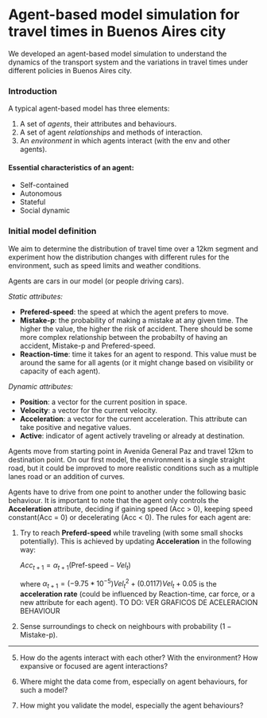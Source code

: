 # Agent-based model simulation for travel times in Buenos Aires city
We developed an agent-based model simulation to understand the dynamics of the transport system and the variations in travel times  under different policies in Buenos Aires city.

### Introduction

A typical agent-based model has three elements:

1. A set of *agents*, their attributes and behaviours.
2. A set of agent *relationships* and methods of interaction.
3. An *environment* in which agents interact (with the env and other agents).

#### Essential characteristics of an agent:
- Self-contained
- Autonomous
- Stateful
- Social dynamic

### Initial model definition
 We aim to determine the distribution of travel time over a 12km segment and experiment how the distribution changes with different rules for the environment, such as speed limits and weather conditions.
 
Agents are cars in our model (or people driving cars).   
  
*Static attributes:*
- **Prefered-speed**: the speed at which the agent prefers to move.
- **Mistake-p**: the probability of making a mistake at any given time. The higher the value, the higher the risk of accident. There should be some more complex relationship between the probabilty of having an accident, Mistake-p and Prefered-speed. 
- **Reaction-time**: time it takes for an agent to respond. This value must be around the same for all agents (or it might change based on visibility or capacity of each agent).  

*Dynamic attributes:* 
- **Position**: a vector for the current position in space.
- **Velocity**: a vector for the current velocity.
- **Acceleration**: a vector for the current acceleration. This attribute can take positive and negative values.
- **Active**: indicator of agent actively traveling or already at destination.   

Agents move from starting point in Avenida General Paz and travel 12km to destination point. On our first model, the environment is a single straight road, but it could be improved to more realistic conditions such as a multiple lanes road or an addition of curves.

Agents have to drive from one point to another under the following basic behaviour. It is important to note that the agent only controls the **Acceleration** attribute, deciding if gaining speed (Acc > 0), keeping speed constant(Acc = 0) or decelerating (Acc < 0). The rules for each agent are:
1. Try to reach **Preferd-speed** while traveling (with some small shocks potentially). This is achieved by updating **Acceleration** in the following way:    

    $Acc_{t+1} = \alpha_{t+1}(\text{Pref-speed} - Vel_{t})$  
 
    where $\alpha_{t+1} = (-9.75*10^{-5})Vel_t^2 + (0.0117)Vel_t + 0.05$ is the **acceleration rate** (could be influenced by Reaction-time, car force, or a new attribute for each agent). TO DO: VER GRAFICOS DE ACELERACION BEHAVIOUR

2. Sense surroundings to check on neighbours with probability $(1- \text{Mistake-p})$. 

---
5. How do the agents interact with each other? With the
environment? How expansive or focused are agent
interactions?

6. Where might the data come from, especially on agent
behaviours, for such a model?

7. How might you validate the model, especially the agent
behaviours?
